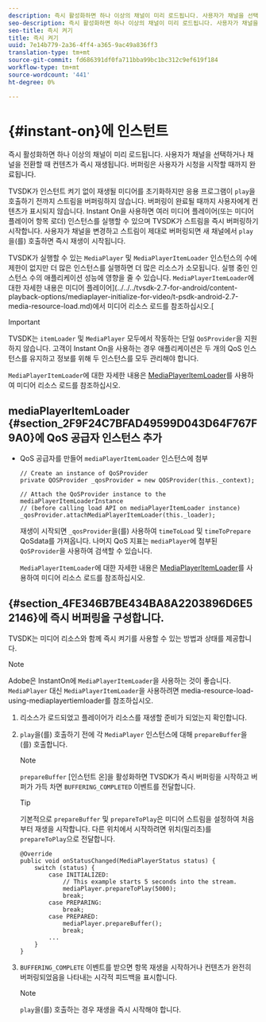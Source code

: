```yaml
---
description: 즉시 활성화하면 하나 이상의 채널이 미리 로드됩니다. 사용자가 채널을 선택하거나 채널을 전환할 때 컨텐츠가 즉시 재생됩니다. 버퍼링은 사용자가 시청을 시작할 때까지 완료됩니다.
seo-description: 즉시 활성화하면 하나 이상의 채널이 미리 로드됩니다. 사용자가 채널을 선택하거나 채널을 전환할 때 컨텐츠가 즉시 재생됩니다. 버퍼링은 사용자가 시청을 시작할 때까지 완료됩니다.
seo-title: 즉시 켜기
title: 즉시 켜기
uuid: 7e14b779-2a36-4ff4-a365-9ac49a836ff3
translation-type: tm+mt
source-git-commit: fd686391df0fa711bba99bc1bc312c9ef619f184
workflow-type: tm+mt
source-wordcount: '441'
ht-degree: 0%

---
```



# {#instant-on}에 인스턴트

즉시 활성화하면 하나 이상의 채널이 미리 로드됩니다. 사용자가 채널을 선택하거나 채널을 전환할 때 컨텐츠가 즉시 재생됩니다. 버퍼링은 사용자가 시청을 시작할 때까지 완료됩니다.

TVSDK가 인스턴트 켜기 없이 재생될 미디어를 초기화하지만 응용 프로그램이 `play`을 호출하기 전까지 스트림을 버퍼링하지 않습니다. 버퍼링이 완료될 때까지 사용자에게 컨텐츠가 표시되지 않습니다. Instant On을 사용하면 여러 미디어 플레이어(또는 미디어 플레이어 항목 로더) 인스턴스를 실행할 수 있으며 TVSDK가 스트림을 즉시 버퍼링하기 시작합니다. 사용자가 채널을 변경하고 스트림이 제대로 버퍼링되면 새 채널에서 `play`을(를) 호출하면 즉시 재생이 시작됩니다.

TVSDK가 실행할 수 있는 `MediaPlayer` 및 `MediaPlayerItemLoader` 인스턴스의 수에 제한이 없지만 더 많은 인스턴스를 실행하면 더 많은 리소스가 소모됩니다. 실행 중인 인스턴스 수의 애플리케이션 성능에 영향을 줄 수 있습니다. `MediaPlayerItemLoader`에 대한 자세한 내용은 미디어 플레이어](../../../tvsdk-2.7-for-android/content-playback-options/mediaplayer-initialize-for-video/t-psdk-android-2.7-media-resource-load.md)에서 미디어 리소스 로드를 참조하십시오.[

>[!IMPORTANT]
>
>TVSDK는 `itemLoader` 및 `MediaPlayer` 모두에서 작동하는 단일 `QoSProvider`을 지원하지 않습니다. 고객이 Instant On을 사용하는 경우 애플리케이션은 두 개의 QoS 인스턴스를 유지하고 정보를 위해 두 인스턴스를 모두 관리해야 합니다.

`MediaPlayerItemLoader`에 대한 자세한 내용은 [MediaPlayerItemLoader](../../../tvsdk-2.7-for-android/content-playback-options/mediaplayer-initialize-for-video/t-psdk-android-2.7-media-resource-load-using-mediaplayeritemloader.md)를 사용하여 미디어 리소스 로드를 참조하십시오.

## mediaPlayerItemLoader {#section_2F9F24C7BFAD49599D043D64F767F9A0}에 QoS 공급자 인스턴스 추가

* QoS 공급자를 만들어 `mediaPlayerItemLoader` 인스턴스에 첨부

   ```
   // Create an instance of QoSProvider  
   private QOSProvider _qosProvider = new QOSProvider(this._context);  
   
   // Attach the QoSProvider instance to the mediaPlayerItemLoaderInstance  
   // (before calling load API on mediaPlayerItemLoader instance)  
   _qosProvider.attachMediaPlayerItemLoader(this._loader); 
   ```

   재생이 시작되면 `_qosProvider`을(를) 사용하여 `timeToLoad` 및 `timeToPrepare` QoSdata를 가져옵니다. 나머지 QoS 지표는 `mediaPlayer`에 첨부된 `QoSProvider`을 사용하여 검색할 수 있습니다.

   `MediaPlayerItemLoader`에 대한 자세한 내용은 [MediaPlayerItemLoader](../../../tvsdk-2.7-for-android/content-playback-options/mediaplayer-initialize-for-video/t-psdk-android-2.7-media-resource-load-using-mediaplayeritemloader.md#use-mediaplayeritemloader)를 사용하여 미디어 리소스 로드를 참조하십시오.

## {#section_4FE346B7BE434BA8A2203896D6E52146}에 즉시 버퍼링을 구성합니다.

TVSDK는 미디어 리소스와 함께 즉시 켜기를 사용할 수 있는 방법과 상태를 제공합니다.

>[!NOTE]
>
>Adobe은 InstantOn에 `MediaPlayerItemLoader`을 사용하는 것이 좋습니다. `MediaPlayer` 대신 `MediaPlayerItemLoader`을 사용하려면 media-resource-load-using-mediaplayertiemloader를 참조하십시오.

1. 리소스가 로드되었고 플레이어가 리소스를 재생할 준비가 되었는지 확인합니다.
1. `play`을(를) 호출하기 전에 각 `MediaPlayer` 인스턴스에 대해 `prepareBuffer`을(를) 호출합니다.

   >[!NOTE]
   >
   >`prepareBuffer` [인스턴트 온]을 활성화하면 TVSDK가 즉시 버퍼링을 시작하고 버퍼가 가득 차면  `BUFFERING_COMPLETED` 이벤트를 전달합니다.

   >[!TIP]
   >
   >기본적으로 `prepareBuffer` 및 `prepareToPlay`은 미디어 스트림을 설정하여 처음부터 재생을 시작합니다. 다른 위치에서 시작하려면 위치(밀리초)를 `prepareToPlay`으로 전달합니다.

   ```
   @Override 
   public void onStatusChanged(MediaPlayerStatus status) { 
       switch (status) { 
           case INITIALIZED: 
               // This example starts 5 seconds into the stream. 
               mediaPlayer.prepareToPlay(5000); 
               break; 
           case PREPARING: 
               break; 
           case PREPARED: 
               mediaPlayer.prepareBuffer(); 
               break; 
           ... 
       } 
   }
   ```

1. `BUFFERING_COMPLETE` 이벤트를 받으면 항목 재생을 시작하거나 컨텐츠가 완전히 버퍼링되었음을 나타내는 시각적 피드백을 표시합니다.

   >[!NOTE]
   >
   >`play`을(를) 호출하는 경우 재생을 즉시 시작해야 합니다.

